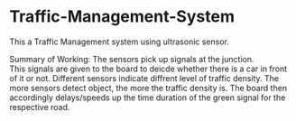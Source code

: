 # Traffic-Management-System
This a Traffic Management system using ultrasonic sensor. 

Summary of Working:
The sensors pick up signals at the junction.  
This signals are given to the board to deicde whether there is a car in front of it or not. 
Different sensors indicate diffrent level of traffic density. The more sensors detect object, the more the traffic density is. 
The board then accordingly delays/speeds up the time duration of the green signal for the respective road. 

